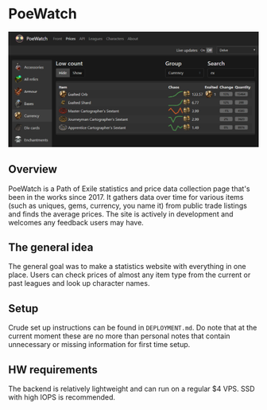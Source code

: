 # PoeWatch

![Prices page](resources/images/img01.png)

## Overview

PoeWatch is a Path of Exile statistics and price data collection page that's been in the works since 2017. It gathers data over time for various items (such as uniques, gems, currency, you name it) from public trade listings and finds the average prices. The site is actively in development and welcomes any feedback users may have.

## The general idea

The general goal was to make a statistics website with everything in one place. Users can check prices of almost any item type from the current or past leagues and look up character names.

## Setup

Crude set up instructions can be found in `DEPLOYMENT.md`. Do note that at the current moment these are no more than personal notes that contain unnecessary or missing information for first time setup.

## HW requirements

The backend is relatively lightweight and can run on a regular $4 VPS. SSD with high IOPS is recommended.
